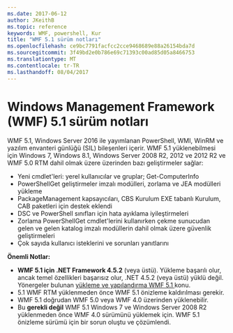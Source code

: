 ```yaml
---
ms.date: 2017-06-12
author: JKeithB
ms.topic: reference
keywords: WMF, powershell, Kur
title: "WMF 5.1 sürüm notları"
ms.openlocfilehash: ce9bc7791facfcc2cce9468689e88a26154bda7d
ms.sourcegitcommit: 3f49bd2e0b786e69c71393c00ad85d05a8466753
ms.translationtype: MT
ms.contentlocale: tr-TR
ms.lasthandoff: 08/04/2017
---
```

# <a name="windows-management-framework-wmf-51-release-notes"></a>Windows Management Framework (WMF) 5.1 sürüm notları #

WMF 5.1, Windows Server 2016 ile yayımlanan PowerShell, WMI, WinRM ve yazılım envanteri günlüğü (SIL) bileşenleri içerir.
WMF 5.1 yüklenebilmesi için Windows 7, Windows 8.1, Windows Server 2008 R2, 2012 ve 2012 R2 ve WMF 5.0 RTM dahil olmak üzere üzerinden bazı geliştirmeler sağlar:

- Yeni cmdlet'leri: yerel kullanıcılar ve gruplar; Get-ComputerInfo
- PowerShellGet geliştirmeler imzalı modülleri, zorlama ve JEA modülleri yükleme
- PackageManagement kapsayıcıları, CBS Kurulum EXE tabanlı Kurulum, CAB paketleri için destek eklendi
- DSC ve PowerShell sınıfları için hata ayıklama iyileştirmeleri
- Zorlama PowerShellGet cmdlet'lerini kullanırken çekme sunucudan gelen ve gelen katalog imzalı modüllerin dahil olmak üzere güvenlik geliştirmeleri
- Çok sayıda kullanıcı isteklerini ve sorunları yanıtlarını

**Önemli Notlar:**

- **WMF 5.1 için .NET Framework 4.5.2** (veya üstü). Yükleme başarılı olur, ancak temel özellikleri başarısız olur, .NET 4.5.2 (veya üstü) yüklü değil. Yönergeler bulunan [yükleme ve yapılandırma WMF 5.1 ](https://msdn.microsoft.com/en-us/powershell/wmf/5.1/install-configure) konu.
- 5.1 WMF RTM yüklenmeden önce WMF 5.1 önizleme kaldırılması gerekir.
- WMF 5.1 doğrudan WMF 5.0 veya WMF 4.0 üzerinden yüklenebilir.
- Bu __gerekli değil__ WMF 5.1 Windows 7 ve Windows Server 2008 R2 yüklenmeden önce WMF 4.0 sürümünü yüklemek için. WMF 5.1 önizleme sürümü için bir sorun oluştu ve çözümlendi.  



